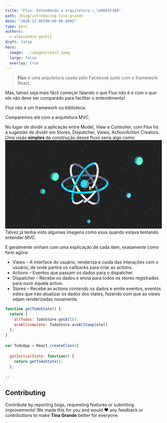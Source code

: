 ```yaml
---
title: "Flux: Entendendo a arquitetura \_\U0001F389"
path: /blog/introducing-tina-grande
date: "2020-12-06T00:00:00.000Z"
type: post
authors:
  - alessandro-gentil
draft: false
hero:
  image: ../images/react.jpeg
  large: false
  overlay: true
---
```


> **Flux** é uma arquitetura usada pelo Facebook junto com o framework React.

Mas, talvez seja mais fácil começar falando o que Flux não é e com o que ele não deve ser comparado para facilitar o entendimento!

Flux não é um framework ou biblioteca.

Comparemos ele com a arquitetura MVC.

No lugar de dividir a aplicação entre Model, View e Controller, com Flux há a sugestão de dividir em Stores, Dispatcher, Views, Action/Action Creators.
Uma visão **simples** da construção desse fluxo seria algo como:
![Hopper The Rabbit](../images/react.jpeg)
Talvez já tenha visto algumas imagens como essa quando estava tentando entender MVC.

E geralmente vinham com uma explicação de cada item, exatamente como farei agora:

- Views – A interface do usuário, renderiza e cuida das interações com o usuário, de onde partirá os callbacks para criar as actions.
- Actions – Eventos que passam os dados para o dispatcher.
- Dispatcher – Recebe os dados e envia para todos os stores registrados para ouvir àquela action.
- Stores – Recebe as actions contendo os dados e emite eventos, eventos estes que irão atualizar os dados dos states, fazendo com que as views sejam renderizadas novamente.

```js
function getTodoState() {
  return {
    allTodos: TodoStore.getAll(),
    areAllComplete: TodoStore.areAllComplete()
  };
}

var TodoApp = React.createClass({

  getInitialState: function() {
    return getTodoState();
  },

// ...
```

## Contributing

Contribute by reporting bugs, requesting features or submiting improvements! We made this for you and would ❤️ any feedback or contributions to make **Tina Grande** better for everyone.
